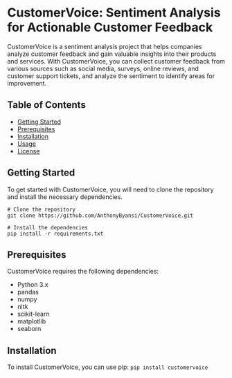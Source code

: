 # CustomerVoice: Sentiment Analysis for Actionable Customer Feedback

CustomerVoice is a sentiment analysis project that helps companies analyze customer feedback and gain valuable insights into their products and services. With CustomerVoice, you can collect customer feedback from various sources such as social media, surveys, online reviews, and customer support tickets, and analyze the sentiment to identify areas for improvement.


## Table of Contents

- [Getting Started](#getting-started)
- [Prerequisites](#prerequisites)
- [Installation](#Installation)
- [Usage](#usage)
- [License](#license)

## Getting Started
To get started with CustomerVoice, you will need to clone the repository and install the necessary dependencies.

```
# Clone the repository
git clone https://github.com/AnthonyByansi/CustomerVoice.git

# Install the dependencies
pip install -r requirements.txt
```

## Prerequisites
CustomerVoice requires the following dependencies:

* Python 3.x
* pandas
*  numpy
* nltk
* scikit-learn
* matplotlib
* seaborn

## Installation
To install CustomerVoice, you can use pip: `pip install customervoice`
